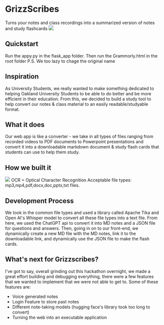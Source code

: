 # GrizzScribes
Turns your notes and class recordings into a summarized version of notes and study flashcards
![](https://media.discordapp.net/attachments/1215079325464789083/1216242535006212216/blob.jpg?ex=65ffad21&is=65ed3821&hm=be1d782ae805f82484edaf7d42ed3b8db1597b6221f44cec35c28e8f72de8d9b&=&format=webp)
## Quickstart
Run the appy.py in the flask_app folder.
Then run the Grammorly.html in the root folder
P.S. We too lazy to chage the original name

## Inspiration
As University Students, we really wanted to make something dedicated to helping Oakland University Students to be able to do better and be more efficient in their education. From this, we decided to build a study tool to help convert our notes & class material to an easily readable/studyable format.
## What it does
Our web app is like a converter - we take in all types of files ranging from recorded videos to PDF documents to Powerpoint presentations and convert it into a downloadable markdown document & study flash cards that students can use to help them study.
## How we built it
![](https://cdn.discordapp.com/attachments/1215079325464789083/1216399312934932622/image.png?ex=66003f23&is=65edca23&hm=700709305e852e12d2856666b30ada654adf7dd229390f8e2749fdf3eb2a1cfc&)
OCR = Optical Character Recognition
Acceptable file types: mp3,mp4,pdf,docx,doc,pptx,txt files.
## Development Process
We took in the common file types and used a library called Apache Tika and Open AI's Whisper model to convert all these file types into a text file. From here, we used the ChatGPT api to convert it into MD notes and a JSON file for questions and answers. Then, going in on to our front-end, we dynamically create a new MD file with the MD notes, link it to the downloadable link, and dynamically use the JSON file to make the flash cards.
## What's next for Grizzscribes?
I've got to say, overall grinding out this hackathon overnight, we made a great effort building and debugging everything, there were a few features that we wanted to implement that we were not able to get to. Some of these features are:
- Voice generated notes
- Login Feature to store past notes
- Different note-taking models (hugging face's library took too long to convert)
- Turning the web into an executable application